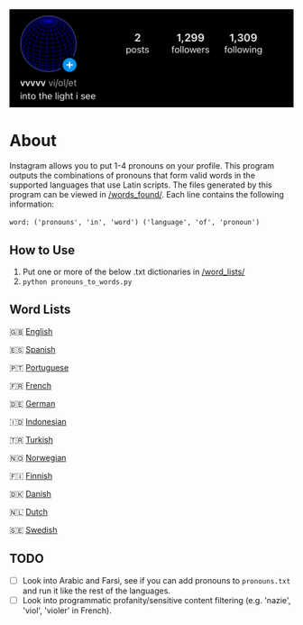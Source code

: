 <img src="ex.jpg">

# About
Instagram allows you to put 1-4 pronouns on your profile. This program outputs the combinations of pronouns that form valid words in the supported languages that use Latin scripts. The files generated by this program can be viewed in [/words_found/](/words_found/). Each line contains the following information:

`word: ('pronouns', 'in', 'word') ('language', 'of', 'pronoun')`

## How to Use
1. Put one or more of the below .txt dictionaries in [/word_lists/](/word_lists/)
2. `python pronouns_to_words.py`

## Word Lists
🇬🇧 [English](https://raw.githubusercontent.com/Paf1cent/instagram-pronoun-words/master/words_found.txt)

🇪🇸 [Spanish](https://raw.githubusercontent.com/xavier-hernandez/spanish-wordlist/main/text/spanish_words.txt)

🇵🇹 [Portuguese](https://gist.githubusercontent.com/Kasama/b75f8d57432b7e9e18e49843485d69e9/raw/c3d6b644b1ba8acd95cb4775d52d76f05e1eeee8/portuguese-word-list.txt)

🇫🇷 [French](https://raw.githubusercontent.com/Taknok/French-Wordlist/master/francais.txt)

🇩🇪 [German](https://gist.githubusercontent.com/MarvinJWendt/2f4f4154b8ae218600eb091a5706b5f4/raw/36b70dd6be330aa61cd4d4cdfda6234dcb0b8784/wordlist-german.txt)

🇮🇩 [Indonesian](https://raw.githubusercontent.com/fachrurRz/sentiment-analysis/master/indonesian-wordlist.txt)

🇹🇷 [Turkish](https://raw.githubusercontent.com/mertemin/turkish-word-list/master/words.txt)

🇳🇴 [Norwegian](https://raw.githubusercontent.com/Ondkloss/norwegian-wordlist/master/wordlist_20220201_norsk_ordbank_nno_2012.txt)

🇫🇮 [Finnish](https://raw.githubusercontent.com/hugovk/everyfinnishword/master/kaikkisanat.txt)

🇩🇰 [Danish](https://raw.githubusercontent.com/fraabye/Danish-wordlists/master/20200419-Danish-words.txt)

🇳🇱 [Dutch](https://raw.githubusercontent.com/OpenTaal/opentaal-wordlist/master/wordlist.txt)

🇸🇪 [Swedish](https://raw.githubusercontent.com/martinlindhe/wordlist_swedish/master/swe_wordlist)

## TODO
- [ ] Look into Arabic and Farsi, see if you can add pronouns to `pronouns.txt` and run it like the rest of the languages.
- [ ] Look into programmatic profanity/sensitive content filtering (e.g. 'nazie', 'viol', 'violer' in French).